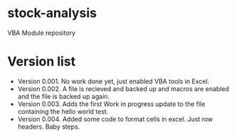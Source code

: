 # stock-analysis
VBA Module repository

# Version list
- Version 0.001.  No work done yet, just enabled VBA tools in Excel.
- Version 0.002.  A file is recieved and backed up and macros are enabled and the file is backed up again.
- Version 0.003.  Adds the first Work in progress update to the file containing the hello world test.
- Version 0.004.  Added some code to format cells in excel.  Just row headers.  Baby steps.
